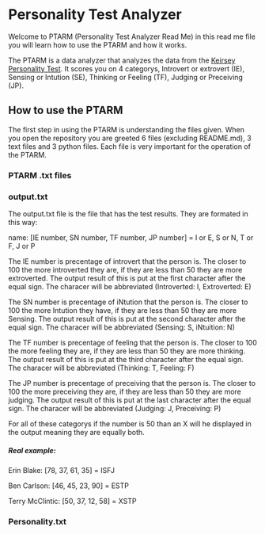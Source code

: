 # Personality Test Analyzer
Welcome to PTARM (Personality Test Analyzer Read Me) in this read me file you will learn how to use the PTARM and how it works. 

The PTARM is a data analyzer that analyzes the data from the [Keirsey Personality Test](https://www.keirsey.com/). It scores you on 4 categorys, Introvert or extrovert (IE), Sensing or Intution (SE), Thinking or Feeling (TF), Judging or Preceiving (JP).

## How to use the PTARM
The first step in using the PTARM is understanding the files given. When you open the repository you are greeted 6 files (excluding README.md), 3 text files and 3 python files. Each file is very important for the operation of the PTARM.

### PTARM .txt files
### output.txt
The output.txt file is the file that has the test results. They are formated in this way:

name: [IE number, SN number, TF number, JP number] = I or E, S or N, T or F, J or P

The IE number is precentage of introvert that the person is. The closer to 100 the more introverted they are, if they are less than 50 they are more extroverted.
The output result of this is put at the first character after the equal sign. The characer will be abbreviated (Introverted: I, Extroverted: E)

The SN number is precentage of iNtution that the person is. The closer to 100 the more Intution they have, if they are less than 50 they are more Sensing.
The output result of this is put at the second character after the equal sign. The characer will be abbreviated (Sensing: S, iNtuition: N)

The TF number is precentage of feeling that the person is. The closer to 100 the more feeling they are, if they are less than 50 they are more thinking.
The output result of this is put at the third character after the equal sign. The characer will be abbreviated (Thinking: T, Feeling: F)

The JP number is precentage of preceiving that the person is. The closer to 100 the more preceiving they are, if they are less than 50 they are more judging.
The output result of this is put at the last character after the equal sign. The characer will be abbreviated (Judging: J, Preceiving: P)

For all of these categorys if the number is 50 than an X will he displayed in the output meaning they are equally both.

##### Real example:

Erin Blake: [78, 37, 61, 35] = ISFJ

Ben Carlson: [46, 45, 23, 90] = ESTP

Terry McClintic: [50, 37, 12, 58] = XSTP

### Personality.txt





